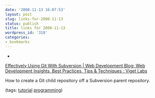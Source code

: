 ```yaml
---
date: '2008-11-13 16:07:53'
layout: post
slug: links-for-2008-11-13
status: publish
title: links for 2008-11-13
wordpress_id: '318'
categories:
- bookmarks
---
```


  * 
                

[Effectively Using Git With Subversion | Web Development Blog: Web Development Insights, Best Practices, Tips & Techniques : Viget Labs](http://www.viget.com/extend/effectively-using-git-with-subversion/)


                

How to create a Git child repository off a Subversion parent repository.


                

(tags: [tutorial](http://delicious.com/eob/tutorial) [programming](http://delicious.com/eob/programming))


            
